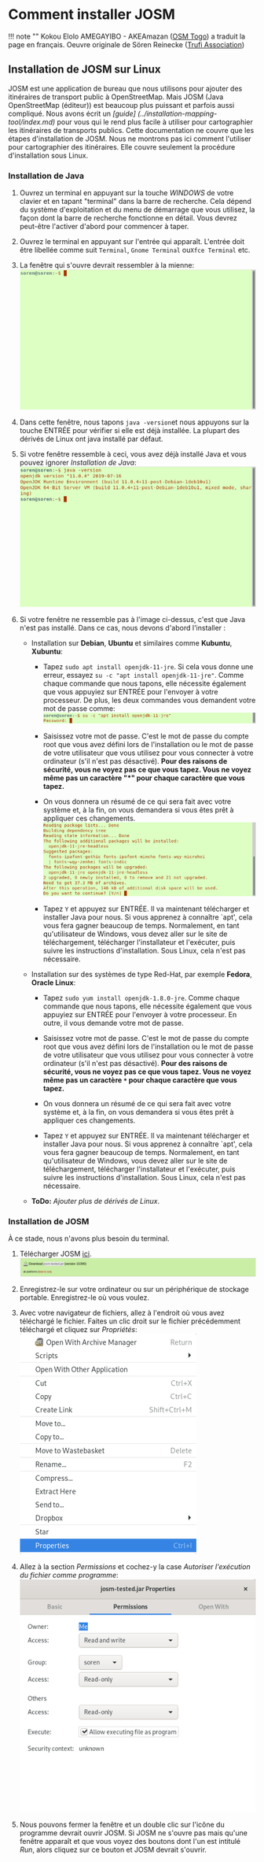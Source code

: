 # Comment installer JOSM

!!! note ""
	Kokou Elolo AMEGAYIBO - AKEAmazan ([OSM Togo](https://openstreetmap.tg/)) a traduit la page en français. Oeuvre originale de Sören Reinecke ([Trufi Association](https://trufi-association.org))

## Installation de JOSM sur Linux

JOSM est une application de bureau que nous utilisons pour ajouter des itinéraires de transport public à OpenStreetMap. Mais JOSM (Java OpenStreetMap (éditeur)) est beaucoup plus puissant et parfois aussi compliqué. Nous avons écrit un _[guide] (../installation-mapping-tool/index.md)_ pour vous qui le rend plus facile à utiliser pour cartographier les itinéraires de transports publics. Cette documentation ne couvre que les étapes d'installation de JOSM. Nous ne montrons pas ici comment l'utiliser pour cartographier des itinéraires. Elle couvre seulement la procédure d'installation sous Linux.

### Installation de Java

1. Ouvrez un terminal en appuyant sur la touche _WINDOWS_ de votre clavier et en tapant "terminal" dans la barre de recherche. Cela dépend du système d'exploitation et du menu de démarrage que vous utilisez, la façon dont la barre de recherche fonctionne en détail. Vous devrez peut-être l'activer d'abord pour commencer à taper.

2. Ouvrez le terminal en appuyant sur l'entrée qui apparaît. L'entrée doit être libellée comme suit `Terminal`, `Gnome Terminal` ou`Xfce Terminal` etc.

3. La fenêtre qui s'ouvre devrait ressembler à la mienne: ![](terminal/out.png)

4. Dans cette fenêtre, nous tapons `java -version`et nous appuyons sur la touche ENTRÉE pour vérifier si elle est déjà installée. La plupart des dérivés de Linux ont java installé par défaut.

5. Si votre fenêtre ressemble à ceci, vous avez déjà installé Java et vous pouvez ignorer _Installation de Java_: ![](terminal-java-version/out.png)

6. Si votre fenêtre ne ressemble pas à l'image ci-dessus, c'est que Java n'est pas installé. Dans ce cas, nous devons d'abord l'installer :
   
   - Installation sur **Debian**, **Ubuntu** et similaires comme **Kubuntu**, **Xubuntu**:
     
     - Tapez `sudo apt install openjdk-11-jre`. Si cela vous donne une erreur, essayez `su -c "apt install openjdk-11-jre"`. Comme chaque commande que nous tapons, elle nécessite également que vous appuyiez sur ENTRÉE pour l'envoyer à votre processeur. De plus, les deux commandes vous demandent votre mot de passe comme:![](terminal-password-prompt/out.png)
     
     - Saisissez votre mot de passe. C'est le mot de passe du compte root que vous avez défini lors de l'installation ou le mot de passe de votre utilisateur que vous utilisez pour vous connecter à votre ordinateur (s'il n'est pas désactivé). **Pour des raisons de sécurité, vous ne voyez pas ce que vous tapez. Vous ne voyez même pas un caractère "*" pour chaque caractère que vous tapez.**
     
     - On vous donnera un résumé de ce qui sera fait avec votre système et, à la fin, on vous demandera si vous êtes prêt à appliquer ces changements. ![](terminal-apt-prompt/out.png)
     
     - Tapez `Y` et appuyez sur ENTRÉE. Il va maintenant télécharger et installer Java pour nous. Si vous apprenez à connaître `apt', cela vous fera gagner beaucoup de temps. Normalement, en tant qu'utilisateur de Windows, vous devez aller sur le site de téléchargement, télécharger l'installateur et l'exécuter, puis suivre les instructions d'installation. Sous Linux, cela n'est pas nécessaire.
   
   - Installation sur des systèmes de type Red-Hat, par exemple **Fedora**, **Oracle Linux**:
     
     - Tapez `sudo yum install openjdk-1.8.0-jre`. Comme chaque commande que nous tapons, elle nécessite également que vous appuyiez sur ENTRÉE pour l'envoyer à votre processeur. En outre, il vous demande votre mot de passe.
     
     - Saisissez votre mot de passe. C'est le mot de passe du compte root que vous avez défini lors de l'installation ou le mot de passe de votre utilisateur que vous utilisez pour vous connecter à votre ordinateur (s'il n'est pas désactivé). **Pour des raisons de sécurité, vous ne voyez pas ce que vous tapez. Vous ne voyez même pas un caractère `*` pour chaque caractère que vous tapez.**
     
     - On vous donnera un résumé de ce qui sera fait avec votre système et, à la fin, on vous demandera si vous êtes prêt à appliquer ces changements. 
     
     - Tapez `Y` et appuyez sur ENTRÉE. Il va maintenant télécharger et installer Java pour nous. Si vous apprenez à connaître `apt', cela vous fera gagner beaucoup de temps. Normalement, en tant qu'utilisateur de Windows, vous devez aller sur le site de téléchargement, télécharger l'installateur et l'exécuter, puis suivre les instructions d'installation. Sous Linux, cela n'est pas nécessaire.
   
   - **ToDo:** _Ajouter plus de dérivés de Linux_.

### Installation de JOSM

À ce stade, nous n'avons plus besoin du terminal.

1. Télécharger JOSM [ici](https://josm.openstreetmap.de/). ![](website-josm-download/out.png)

2. Enregistrez-le sur votre ordinateur ou sur un périphérique de stockage portable. Enregistrez-le où vous voulez.

3. Avec votre navigateur de fichiers, allez à l'endroit où vous avez téléchargé le fichier. Faites un clic droit sur le fichier précédemment téléchargé et cliquez sur _Propriétés_:![](contextmenu-properties/out.png)

4. Allez à la section _Permissions_ et cochez-y la case _Autoriser l'exécution du fichier comme programme_: ![](properties-permissions/out.png)

5. Nous pouvons fermer la fenêtre et un double clic sur l'icône du programme devrait ouvrir JOSM. Si JOSM ne s'ouvre pas mais qu'une fenêtre apparaît et que vous voyez des boutons dont l'un est intitulé _Run_, alors cliquez sur ce bouton et JOSM devrait s'ouvrir.
